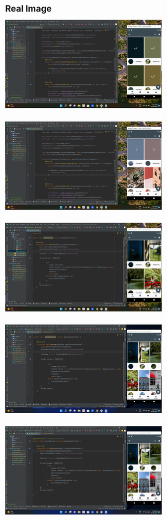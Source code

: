 # Real Image

<div>
  <img src = "https://github.com/imCoderAditya/RealImage/blob/master/screenshots/1.png?raw=true" alt = "loading...">
  <h1></h1>
  <img src = "https://github.com/imCoderAditya/RealImage/blob/master/screenshots/2.png?raw=true" alt = "loading...">
  <h1></h1>
  <img src = "https://github.com/imCoderAditya/RealImage/blob/master/screenshots/3.png?raw=true" alt = "loading...">
  <h1></h1>
  <img src = "https://github.com/imCoderAditya/RealImage/blob/master/screenshots/4.png?raw=true" alt = "loading...">
  <h1></h1>
  <img src = "https://github.com/imCoderAditya/RealImage/blob/master/screenshots/5.png?raw=true" alt = "loading...">
</div>  

